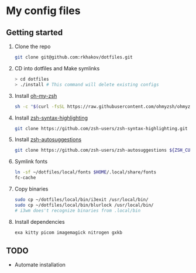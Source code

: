 # My config files

## Getting started
1. Clone the repo
    ```bash
    git clone git@github.com:rkhakov/dotfiles.git
    ```
1. CD into dotfiles and Make symlinks
    ```bash
    > cd dotfiles
    > ./install # This command will delete existing configs
    ```
1. Install [oh-my-zsh](https://github.com/ohmyzsh/ohmyzsh)
    ```bash
    sh -c "$(curl -fsSL https://raw.githubusercontent.com/ohmyzsh/ohmyzsh/master/tools/install.sh)"
    ```
1. Install [zsh-syntax-highlighting](https://github.com/zsh-users/zsh-syntax-highlighting)
    ```bash
    git clone https://github.com/zsh-users/zsh-syntax-highlighting.git ${ZSH_CUSTOM:-~/.oh-my-zsh/custom}/plugins/zsh-syntax-highlighting
    ```
1. Install [zsh-autosuggestions](https://github.com/zsh-users/zsh-autosuggestions)
    ```bash
    git clone https://github.com/zsh-users/zsh-autosuggestions ${ZSH_CUSTOM:-~/.oh-my-zsh/custom}/plugins/zsh-autosuggestions
    ```
1. Symlink fonts
    ```bash
    ln -sf ~/dotfiles/local/fonts $HOME/.local/share/fonts
    fc-cache
    ```
1. Copy binaries
    ```bash
    sudo cp ~/dotfiles/local/bin/i3exit /usr/local/bin/
    sudo cp ~/dotfiles/local/bin/blurlock /usr/local/bin/
    # i3wm does't recognize binaries from .local/bin
    ```
1. Install dependencies
    ```bash
    exa kitty picom imagemagick nitrogen gxkb
    ```

## TODO
* Automate installation
